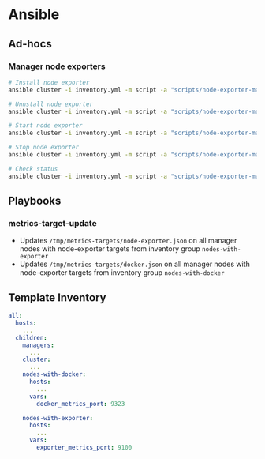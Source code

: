 # Ansible
## Ad-hocs
### Manager node exporters
```sh
# Install node exporter
ansible cluster -i inventory.yml -m script -a "scripts/node-exporter-manager.sh -a install"

# Unnstall node exporter
ansible cluster -i inventory.yml -m script -a "scripts/node-exporter-manager.sh -a uninstall"

# Start node exporter
ansible cluster -i inventory.yml -m script -a "scripts/node-exporter-manager.sh -a start"

# Stop node exporter
ansible cluster -i inventory.yml -m script -a "scripts/node-exporter-manager.sh -a stop"

# Check status
ansible cluster -i inventory.yml -m script -a "scripts/node-exporter-manager.sh -a status"
```
## Playbooks
### metrics-target-update
* Updates `/tmp/metrics-targets/node-exporter.json` on all manager nodes with node-exporter targets from inventory group `nodes-with-exporter`
* Updates `/tmp/metrics-targets/docker.json` on all manager nodes with node-exporter targets from inventory group `nodes-with-docker`

## Template Inventory
```yml
all:
  hosts:
    ...
  children:
    managers:
      ...
    cluster:
      ...
    nodes-with-docker:
      hosts:
        ...
      vars:
        docker_metrics_port: 9323

    nodes-with-exporter:
      hosts:
        ...
      vars:
        exporter_metrics_port: 9100
```